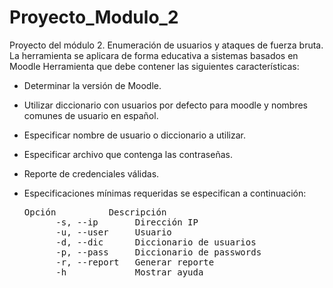 
# Proyecto_Modulo_2

Proyecto del módulo 2. Enumeración de usuarios y ataques de fuerza bruta.
La herramienta se aplicara de forma educativa a sistemas basados en Moodle
Herramienta que debe contener las siguientes características:

- Determinar la versión de Moodle.
- Utilizar diccionario con usuarios por defecto para moodle y nombres comunes de usuario en español.
- Especificar nombre de usuario o diccionario a utilizar.
- Especificar archivo que contenga las contraseñas.
- Reporte de credenciales válidas.
- Especificaciones mínimas requeridas se especifican a continuación:
    
   <pre>Opción          Descripción
        -s, --ip       Dirección IP
        -u, --user     Usuario
        -d, --dic      Diccionario de usuarios
        -p, --pass     Diccionario de passwords
        -r, --report   Generar reporte
        -h             Mostrar ayuda</pre>
    
